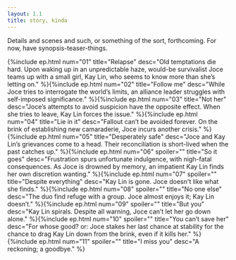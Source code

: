 ```yaml
---
layout: 1.1
title: story, kinda
---
```

Details and scenes and such, or something of the sort, forthcoming. For now, have synopsis-teaser-things.

<section id="ep">
{%include ep.html num="01"
	title="Relapse"
	desc="Old temptations die hard. Upon waking up in an unpredictable haze, would-be survivalist Joce teams up with a small girl, Kay Lin, who seems to know more than she’s letting on."
%}{%include ep.html num="02"
	title="Follow me"
	desc="While Joce tries to interrogate the world’s limits, an alliance leader struggles with self-imposed significance."
%}{%include ep.html num="03"
	title="Not her"
	desc="Joce’s attempts to avoid suspicion have the opposite effect. <span class='spoiler'>When she tries to leave, Kay Lin forces the issue.</span>"
%}{%include ep.html num="04"
	title="Lie in it"
	desc="Fallout can’t be avoided forever. On the brink of establishing new camaraderie, Joce incurs another crisis."
%}{%include ep.html num="05"
	title="Desperately safe"
	desc="Joce and Kay Lin’s grievances come to a head. <span class='spoiler'>Their reconciliation is short-lived when the past catches up.</span>"
%}{%include ep.html num="06" spoiler=""
	title="So it goes"
	desc="Frustration spurs unfortunate indulgence, with nigh-fatal consequences. <span class='spoiler'>As Joce is drowned by memory, an impatient Kay Lin finds her own discretion wanting.</span>"
%}{%include ep.html num="07" spoiler=""
	title="Despite everything"
	desc="<span class='spoiler'>Kay Lin is gone. Joce doesn't like what she finds.</span>"
%}{%include ep.html num="08" spoiler=""
	title="No one else"
	desc="The duo find refuge with a group. <span class='spoiler'>Joce almost enjoys it; Kay Lin doesn’t.</span>"
%}{%include ep.html num="09" spoiler=""
	title="But you"
	desc="<span class='spoiler'>Kay Lin spirals. Despite all warning, Joce can’t let her go down alone.</span>"
%}{%include ep.html num="10" spoiler=""
	title="<span class='spoiler'>You can’t save her</span>"
	desc="<span class='spoiler'>For whose good?</span> or: <span class='spoiler'>Joce stakes her last chance at stability for the chance to drag Kay Lin down from the brink, even if it kills her.</span>"
%}{%include ep.html num="11" spoiler=""
	title="<span class='spoiler'>I miss you</span>"
	desc="A reckoning; a goodbye."
%}</section>
<!--maaaaybe use data?-->